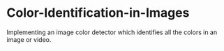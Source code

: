 # Color-Identification-in-Images
Implementing an image color detector which identifies all the colors in an image or video.
